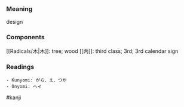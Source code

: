### Meaning

design

### Components

[[Radicals/木|木]]: tree; wood [[丙]]: third class; 3rd; 3rd calendar sign

### Readings

```
- Kunyomi: がら、え、つか
- Onyomi: ヘイ
```

#kanji